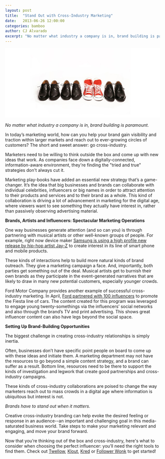 ```yaml
---
layout: post
title:  "Stand Out with Cross-Industry Marketing"
date:   2013-06-26 12:00:00
categories: bamboo 
author: CJ Alvarado
excerpt: "No matter what industry a company is in, brand building is paramount."
---
```


![Stand Out with Cross-Industry Marketing](/images/posts/stand-out-with-cross-industry-marketing.jpg)

_No matter what industry a company is in, brand building is paramount._

In today’s marketing world, how can you help your brand gain visibility and traction within larger markets and reach out to ever-growing circles of customers? The short and sweet answer: go cross-industry.

Marketers need to be willing to think outside the box and come up with new ideas that work. As companies face down a digitally-connected, information-aware environment, they're finding the "tried and true" strategies don't always cut it.

Marketing play-books have added an essential new strategy that’s a game-changer. It’s the idea that big businesses and brands can collaborate with individual celebrities, influencers or big names in order to attract attention to their products and services and to their brand as a whole. This kind of collaboration is driving a lot of advancement in marketing for the digital age, where viewers want to see something they actually have interest in, rather than passively observing advertising material.

**Brands, Artists and Influencers: Spectacular Marketing Operations**

One way businesses generate attention (and so can you) is through partnering with musical artists or other well-known groups of people. For example, right now device maker [Samsung is using a high profile new release by hip-hop artist Jay-Z](http://buswk.co/14cqEpH) to create interest in its line of smart phone and mobile products.

These kinds of interactions help to build more natural kinds of brand outreach. They give a marketing campaign a face. And, importantly, both parties get something out of the deal. Musical artists get to burnish their own brands as they participate in the event-generated narratives that are likely to draw in many new potential customers, especially younger crowds.

Ford Motor Company provides another example of successful cross-industry marketing. In April, [Ford partnered with 100 influencers](http://bit.ly/14lGNsN) to promote the Fiesta line of cars. The content created for this program was leveraged to engage young twenty-somethings via the influencers’ social networks and also through the brand’s TV and print advertising. This shows great influencer content can also have legs beyond the social space.

**Setting Up Brand-Building Opportunities**

The biggest challenge in creating cross-industry relationships is simply inertia.

Often, businesses don’t have specific point people on board to come up with these ideas and initiate them. A marketing department may not have the resources to go beyond a simple content strategy, and a brand can suffer as a result. Bottom line, resources need to be there to support the kinds of investigation and legwork that create good partnerships and cross-industry campaigns.

These kinds of cross-industry collaborations are poised to change the way marketers reach out to mass crowds in a digital age where information is ubiquitous but interest is not.

_Brands have to stand out when it matters_.

Creative cross-industry branding can help evoke the desired feeling or response in an audience--an important and challenging goal in this media-saturated business world. Take steps to make your marketing relevant and engaging, and move your brand forward.

Now that you’re thinking out of the box and cross-industry, here's what to consider when choosing the perfect influencer: you’ll need the right tools to find them. Check out [Twellow](http://www.twellow.com/), [Klout](http://klout.com/home), [Kred](http://kred.com/) or [Follower Wonk](http://followerwonk.com/) to get started!